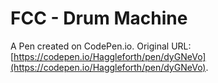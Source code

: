 # FCC - Drum Machine

A Pen created on CodePen.io. Original URL: [https://codepen.io/Haggleforth/pen/dyGNeVo](https://codepen.io/Haggleforth/pen/dyGNeVo).


